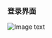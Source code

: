 ### 登录界面
![Image text](https://note.youdao.com/yws/api/personal/file/WEB70bcfca8a6a8269366ffa3bd9ccb7fb0?method=download&shareKey=b228868a457eb9f638015fb41b3b9184)
